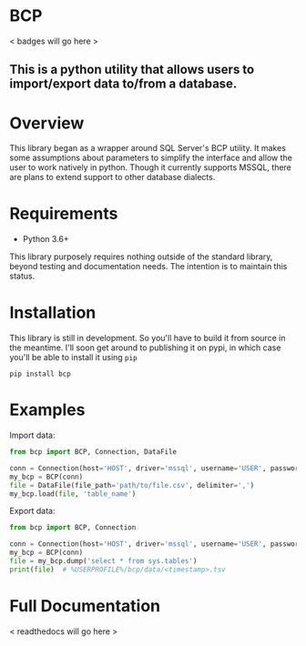 # BCP

< badges will go here >

**This is a python utility that allows users to import/export data to/from a database.**
---

# Overview

This library began as a wrapper around SQL Server's BCP utility. It makes some assumptions
about parameters to simplify the interface and allow the user to work natively in python.
Though it currently supports MSSQL, there are plans to extend support to other database dialects.

# Requirements

- Python 3.6+

This library purposely requires nothing outside of the standard library, beyond testing and documentation needs.
The intention is to maintain this status.

# Installation

This library is still in development. So you'll have to build it from
source in the meantime. I'll soon get around to publishing it on pypi, 
in which case you'll be able to install it using `pip`

    pip install bcp

# Examples

Import data:
```python
from bcp import BCP, Connection, DataFile

conn = Connection(host='HOST', driver='mssql', username='USER', password='PASSWORD')
my_bcp = BCP(conn)
file = DataFile(file_path='path/to/file.csv', delimiter=',')
my_bcp.load(file, 'table_name')
```

Export data:
```python
from bcp import BCP, Connection

conn = Connection(host='HOST', driver='mssql', username='USER', password='PASSWORD')
my_bcp = BCP(conn)
file = my_bcp.dump('select * from sys.tables')
print(file)  # %USERPROFILE%/bcp/data/<timestamp>.tsv
```

# Full Documentation

< readthedocs will go here >
